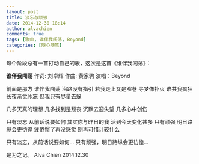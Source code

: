 ```yaml
---
layout: post
title: 淡忘与顽强
date: 2014-12-30 18:14
author: alvachien
comments: true
tags: [歌曲, 谁伴我闯荡, Beyond]
categories: [随心随笔]
---
```

每个阶段总有一首打动自己的歌，这次是这首《谁伴我闯荡》：

**谁伴我闯荡**
作词: 刘卓辉 作曲: 黄家驹
演唱：Beyond

前面是那方
谁伴我闯荡
沿路没有指引
若我走上又是窄巷
寻梦像扑火
谁共我疯狂
长夜渐觉冰冻
但我只有尽量去躲

几多天真的理想
几多找到是颓丧
沉默去迎失望
几多心中创伤

只有淡忘
从前话说要如何
其实你与昨日的我
活到今天变化甚多
只有顽强
明日路纵会更彷徨
疲倦惯了再没感觉
别再可惜计较什么

只有淡忘，从前话说要如何...
只有顽强，明日路纵会更彷徨...

是为之记。
Alva Chien
2014.12.30
